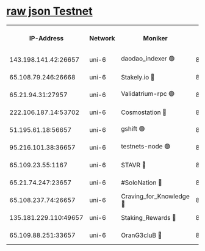 [raw json Testnet](https://rpc-check.junot.stavr.tech/junot/rpc-junot-result.json)
=


<table><tr><th>IP-Address</th><th>Network</th><th>Moniker</th><th>Latest Block Height</th><th>Earliest Block Height</th><th>Catching Up</th><th>Tx Index</th><th>Voting Power</th><th>Scan Time</th></tr><tr><td>143.198.141.42:26657</td><td>uni-6</td><td>daodao_indexer 🟢</td><td>8443044</td><td>1</td><td>False</td><td>off</td><td>0</td><td>2024-02-29T19:09:19.766952554UTC</td></tr><tr><td>65.108.79.246:26668</td><td>uni-6</td><td>Stakely.io 🔴</td><td>8443041</td><td>1570872</td><td>False</td><td>on</td><td>11</td><td>2024-02-29T19:09:09.444045244UTC</td></tr><tr><td>65.21.94.31:27957</td><td>uni-6</td><td>Validatrium-rpc 🟢</td><td>8443040</td><td>2943363</td><td>False</td><td>on</td><td>0</td><td>2024-02-29T19:09:05.064079820UTC</td></tr><tr><td>222.106.187.14:53702</td><td>uni-6</td><td>Cosmostation 🔴</td><td>8443038</td><td>7473037</td><td>False</td><td>on</td><td>109003</td><td>2024-02-29T19:09:02.685930866UTC</td></tr><tr><td>51.195.61.18:56657</td><td>uni-6</td><td>gshift 🟢</td><td>8443034</td><td>7691417</td><td>False</td><td>on</td><td>0</td><td>2024-02-29T19:08:51.131584013UTC</td></tr><tr><td>95.216.101.38:36657</td><td>uni-6</td><td>testnets-node 🟢</td><td>8443042</td><td>8116304</td><td>False</td><td>on</td><td>0</td><td>2024-02-29T19:09:11.789324392UTC</td></tr><tr><td>65.109.23.55:1167</td><td>uni-6</td><td>STAVR 🔴</td><td>8443043</td><td>8207211</td><td>False</td><td>off</td><td>6054</td><td>2024-02-29T19:09:16.170652618UTC</td></tr><tr><td>65.21.74.247:23657</td><td>uni-6</td><td>#SoloNation 🔴</td><td>8443043</td><td>8237483</td><td>False</td><td>on</td><td>112</td><td>2024-02-29T19:09:18.898561357UTC</td></tr><tr><td>65.108.237.74:26657</td><td>uni-6</td><td>Craving_for_Knowledge 🔴</td><td>8443043</td><td>8388763</td><td>False</td><td>on</td><td>9004</td><td>2024-02-29T19:09:16.538381633UTC</td></tr><tr><td>135.181.229.110:49657</td><td>uni-6</td><td>Staking_Rewards 🔴</td><td>8443045</td><td>8388763</td><td>False</td><td>on</td><td>1008</td><td>2024-02-29T19:09:24.548062908UTC</td></tr><tr><td>65.109.88.251:33657</td><td>uni-6</td><td>OranG3cluB 🔴</td><td>8443045</td><td>8418953</td><td>False</td><td>on</td><td>11</td><td>2024-02-29T19:09:24.206928949UTC</td></tr></table>